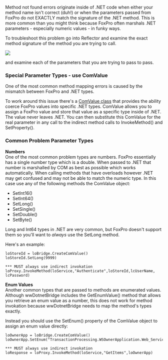﻿Method not found errors originate inside of .NET code when either your method name isn't correct (duh!) or when the parameters passed from FoxPro do not EXACTLY match the signature of the .NET method. This is more common than you might think because FoxPro often marshals .NET parameters - especially numeric values - in funky ways.To troubleshoot this problem go into Reflector and examine the exact method signature of the method you are trying to call.![](///images/wwDotNetBridge/Reflector_MethodSignature.png)and examine each of the parameters that you are trying to pass to pass.### Special Parameter Types - use ComValueOne of the most common method mapping errors is caused by the mismatch between FoxPro and .NET types. To work around this issue there's a [ComValue class](vfps://Topic/Class%20ComValue) that provides the ability coerce FoxPro values into specific .NET types. ComValue allows you to assign a FoxPro value and store that value as a specific type inside of .NET. The value never leaves .NET. You can then substitute this ComValue for the real parameter in any call to the indirect method calls to InvokeMethod() and SetProperty().### Common Problem Parameter Types**Numbers**  One of the most common problem types are numbers. FoxPro essentially has a single number type which is a double. When passed to .NET that number is marshalled by COM as best as possible which works automatically. When calling methods that have overloads however .NET may get confused and may not be able to match the numeric type. In this case use any of the following methods the ComValue object:* SetInt16()* SetInt64()* SetLong()* SetSingle()* SetDouble()* SetByte()Long and Int64 types in .NET are very common, but FoxPro doesn't support them so you'll want to *always* use the SetLong method. Here's an example:```foxproloStoreId = loBridge.CreateComValue()loStoreId.SetLong(9999)*** MUST always use indirect invokationloProxy.InvokeMethod(loService,"Authenticate",loStoreId,lcUserName, lcPassword)```**Enum Values**  Another common types that are passed to methods are enumerated values. Although wwDotnetBridge includes the GetEnumValue() method that allows you retrieve an enum value as a number, this does not work for method invokation because wwDotnetBridge needs to map the method's types exactly.Instead you should use the SetEnum() property of the ComValue object to assign an enum value directly:```foxproloOwnerApp = loBridge.CreateComValue()loOwnerApp.SetEnum("TransactionProcessing.WSOwnerApplication.Web_Service")*** MUST always use indirect invokationloResponse = loProxy.InvokeMethod(loService,"GetItems",loOwnerApp)```